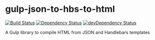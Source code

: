 gulp-json-to-hbs-to-html
========================

[![Build Status](https://travis-ci.org/alexsomeoddpilot/gulp-json-to-hbs-to-html.svg?branch=master)](https://travis-ci.org/alexsomeoddpilot/gulp-json-to-hbs-to-html)
[![Dependency Status](https://david-dm.org/alexsomeoddpilot/gulp-json-to-hbs-to-html.svg)](https://david-dm.org/alexsomeoddpilot/gulp-json-to-hbs-to-html)
[![devDependency Status](https://david-dm.org/alexsomeoddpilot/gulp-json-to-hbs-to-html/dev-status.svg)](https://david-dm.org/alexsomeoddpilot/gulp-json-to-hbs-to-html#info=devDependencies)

A Gulp library to compile HTML from JSON and Handlebars templates
